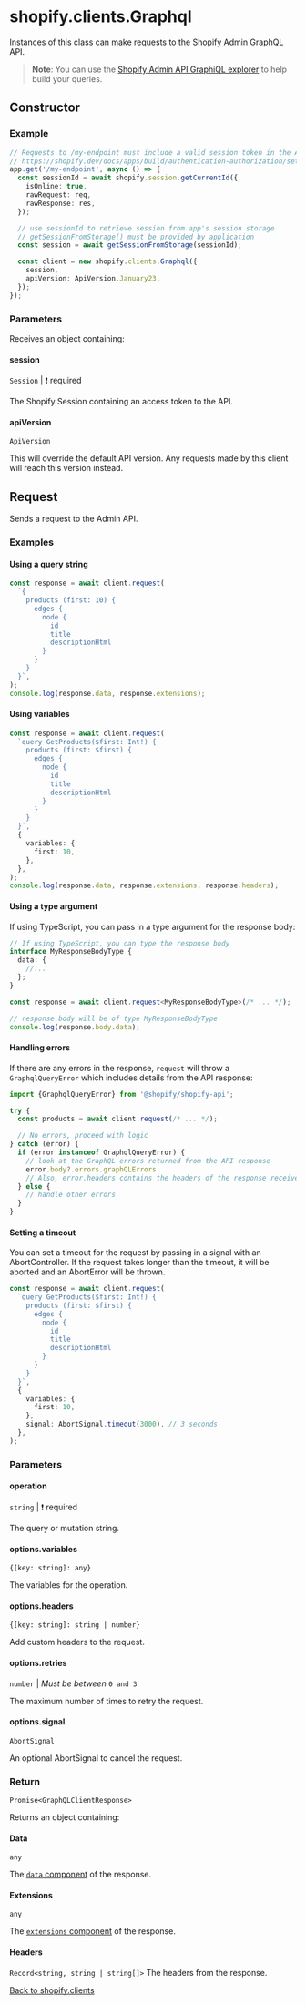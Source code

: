 # shopify.clients.Graphql

Instances of this class can make requests to the Shopify Admin GraphQL API.

> **Note**: You can use the [Shopify Admin API GraphiQL explorer](https://shopify.dev/docs/apps/tools/graphiql-admin-api) to help build your queries.

## Constructor

### Example

```ts
// Requests to /my-endpoint must include a valid session token in the Authorization header added by App Bridge
// https://shopify.dev/docs/apps/build/authentication-authorization/set-embedded-app-authorization?extension=javascript#authentication
app.get('/my-endpoint', async () => {
  const sessionId = await shopify.session.getCurrentId({
    isOnline: true,
    rawRequest: req,
    rawResponse: res,
  });

  // use sessionId to retrieve session from app's session storage
  // getSessionFromStorage() must be provided by application
  const session = await getSessionFromStorage(sessionId);

  const client = new shopify.clients.Graphql({
    session,
    apiVersion: ApiVersion.January23,
  });
});
```

### Parameters

Receives an object containing:

#### session

`Session` | :exclamation: required

The Shopify Session containing an access token to the API.

#### apiVersion

`ApiVersion`

This will override the default API version.
Any requests made by this client will reach this version instead.

## Request

Sends a request to the Admin API.

### Examples

#### Using a query string

```ts
const response = await client.request(
  `{
    products (first: 10) {
      edges {
        node {
          id
          title
          descriptionHtml
        }
      }
    }
  }`,
);
console.log(response.data, response.extensions);
```

#### Using variables

```ts
const response = await client.request(
  `query GetProducts($first: Int!) {
    products (first: $first) {
      edges {
        node {
          id
          title
          descriptionHtml
        }
      }
    }
  }`,
  {
    variables: {
      first: 10,
    },
  },
);
console.log(response.data, response.extensions, response.headers);
```

#### Using a type argument

If using TypeScript, you can pass in a type argument for the response body:

```ts
// If using TypeScript, you can type the response body
interface MyResponseBodyType {
  data: {
    //...
  };
}

const response = await client.request<MyResponseBodyType>(/* ... */);

// response.body will be of type MyResponseBodyType
console.log(response.body.data);
```

#### Handling errors

If there are any errors in the response, `request` will throw a `GraphqlQueryError` which includes details from the API response:

```ts
import {GraphqlQueryError} from '@shopify/shopify-api';

try {
  const products = await client.request(/* ... */);

  // No errors, proceed with logic
} catch (error) {
  if (error instanceof GraphqlQueryError) {
    // look at the GraphQL errors returned from the API response
    error.body?.errors.graphQLErrors
    // Also, error.headers contains the headers of the response received from Shopify
  } else {
    // handle other errors
  }
}
```

#### Setting a timeout
You can set a timeout for the request by passing in a signal with an AbortController. If the request takes longer than the timeout, it will be aborted and an AbortError will be thrown.

```ts
const response = await client.request(
  `query GetProducts($first: Int!) {
    products (first: $first) {
      edges {
        node {
          id
          title
          descriptionHtml
        }
      }
    }
  }`,
  {
    variables: {
      first: 10,
    },
    signal: AbortSignal.timeout(3000), // 3 seconds
  },
);
```

### Parameters

#### operation

`string` | :exclamation: required

The query or mutation string.

#### options.variables

`{[key: string]: any}`

The variables for the operation.

#### options.headers

`{[key: string]: string | number}`

Add custom headers to the request.

#### options.retries

`number` | _Must be between_ `0 and 3`

The maximum number of times to retry the request.

#### options.signal

`AbortSignal`

An optional AbortSignal to cancel the request.

### Return

`Promise<GraphQLClientResponse>`

Returns an object containing:

#### Data

`any`

The [`data` component](https://shopify.dev/docs/api/admin/getting-started#graphql-admin-api) of the response.

#### Extensions

`any`

The [`extensions` component](https://shopify.dev/docs/api/admin-graphql#rate_limits) of the response.

#### Headers
`Record<string, string | string[]>`
The headers from the response.

[Back to shopify.clients](./README.md)
